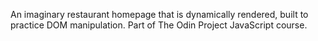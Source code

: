An imaginary restaurant homepage that is dynamically rendered, built to practice DOM manipulation.
Part of The Odin Project JavaScript course.
